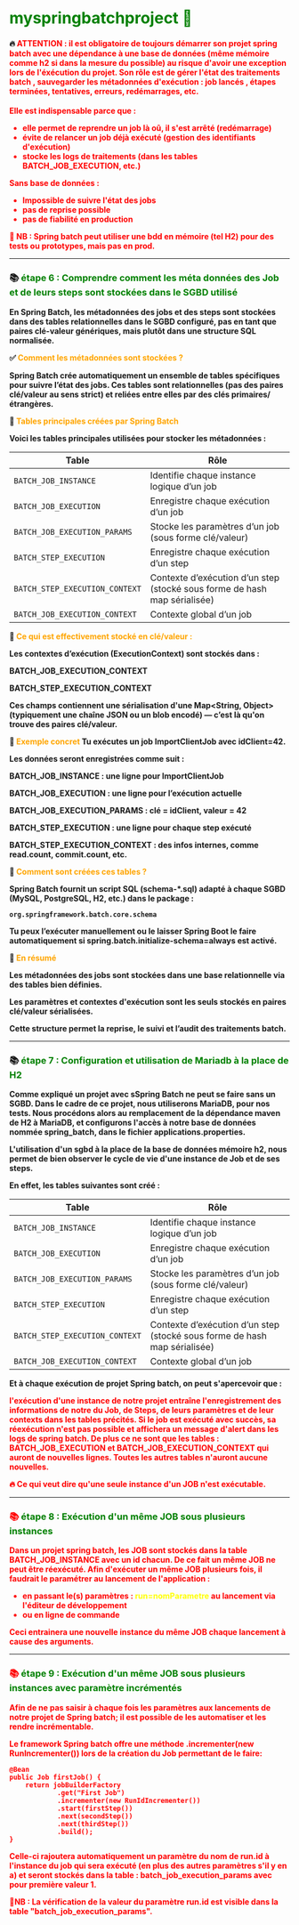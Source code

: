 
# <font color=green> myspringbatchproject 🎯 </font>


<b>

#### 🔥 <font color=red> ATTENTION : il est obligatoire de toujours démarrer son projet spring batch avec une dépendance à une base de données (même mémoire comme h2 si dans la mesure du possible) au risque d'avoir une exception lors de l'éxécution du projet. Son rôle est de gérer l'état des traitements batch , sauvegarder les métadonnées d'exécution : job lancés , étapes terminées, tentatives, erreurs, redémarrages, etc.

Elle est indispensable parce que :
- elle permet de reprendre un job là oû, il s'est arrêté (redémarrage)
- évite de relancer un job déjà exécuté (gestion des identifiants d'exécution)
- stocke les logs de traitements (dans les tables BATCH_JOB_EXECUTION, etc.)

Sans base de données :

- Impossible de suivre l'état des jobs
- pas de reprise possible
- pas de fiabilité en production

🛑 NB : Spring batch peut utiliser une bdd en mémoire (tel H2) pour des tests ou prototypes, mais pas en prod.
</font>

---

### 📚 <font color=green> étape 6 : Comprendre comment les méta données des Job et de leurs steps sont stockées dans le SGBD utilisé </font>

En Spring Batch, les métadonnées des jobs et des steps sont stockées dans des tables relationnelles dans le SGBD configuré, pas en tant que paires clé-valeur génériques, mais plutôt dans une structure SQL normalisée.

✅ <font color=orange> Comment les métadonnées sont stockées ? </font>

Spring Batch crée automatiquement un ensemble de tables spécifiques pour suivre l’état des jobs. Ces tables sont relationnelles (pas des paires clé/valeur au sens strict) et reliées entre elles par des clés primaires/étrangères.

📂 <font color=orange >Tables principales créées par Spring Batch </font>

Voici les tables principales utilisées pour stocker les métadonnées :

| Table                          | Rôle                                                                      |
|--------------------------------|---------------------------------------------------------------------------|
| `BATCH_JOB_INSTANCE`           | Identifie chaque instance logique d’un job                                |
| `BATCH_JOB_EXECUTION`          | Enregistre chaque exécution d’un job                                      |
| `BATCH_JOB_EXECUTION_PARAMS`   | Stocke les paramètres d’un job (sous forme clé/valeur)                    |
| `BATCH_STEP_EXECUTION`         | Enregistre chaque exécution d’un step                                     |
| `BATCH_STEP_EXECUTION_CONTEXT` | Contexte d’exécution d’un step (stocké sous forme de hash map sérialisée) |
| `BATCH_JOB_EXECUTION_CONTEXT`  | Contexte global d’un job                                                  |


🔑 <font color=orange> Ce qui est effectivement stocké en clé/valeur : </font>

Les contextes d’exécution (ExecutionContext) sont stockés dans :

BATCH_JOB_EXECUTION_CONTEXT

BATCH_STEP_EXECUTION_CONTEXT

Ces champs contiennent une sérialisation d'une Map<String, Object> (typiquement une chaîne JSON ou un blob encodé) — c’est là qu'on trouve des paires clé/valeur.

🧠 <font color=orange>Exemple concret</font>
Tu exécutes un job ImportClientJob avec idClient=42.

Les données seront enregistrées comme suit :

BATCH_JOB_INSTANCE : une ligne pour ImportClientJob

BATCH_JOB_EXECUTION : une ligne pour l’exécution actuelle

BATCH_JOB_EXECUTION_PARAMS : clé = idClient, valeur = 42

BATCH_STEP_EXECUTION : une ligne pour chaque step exécuté

BATCH_STEP_EXECUTION_CONTEXT : des infos internes, comme read.count, commit.count, etc.

🧪 <font color=orange>Comment sont créées ces tables ?</font>

Spring Batch fournit un script SQL (schema-*.sql) adapté à chaque SGBD (MySQL, PostgreSQL, H2, etc.) dans le package :

    org.springframework.batch.core.schema

Tu peux l’exécuter manuellement ou le laisser Spring Boot le faire automatiquement si spring.batch.initialize-schema=always est activé.

📌 <font color=orange>En résumé</font>

Les métadonnées des jobs sont stockées dans une base relationnelle via des tables bien définies.

Les paramètres et contextes d'exécution sont les seuls stockés en paires clé/valeur sérialisées.

Cette structure permet la reprise, le suivi et l’audit des traitements batch.

---

### 📚 <font color=green> étape 7 : Configuration et utilisation de Mariadb à la place de H2</font>

Comme expliqué un projet avec sSpring Batch ne peut se faire sans un SGBD.
Dans le cadre de ce projet, nous utiliserons MariaDB, pour nos tests.
Nous procédons alors au remplacement de la dépendance maven de H2 à MariaDB, et configurons l'accès à notre base de
données nommée spring_batch, dans le fichier applications.properties.

L'utilisation d'un sgbd à la place de la base de données mémoire h2, nous permet de bien observer le cycle de vie d'une
instance de Job et de ses steps.

En effet, les tables suivantes sont créé :


| Table                          | Rôle                                                                      |
|--------------------------------|---------------------------------------------------------------------------|
| `BATCH_JOB_INSTANCE`           | Identifie chaque instance logique d’un job                                |
| `BATCH_JOB_EXECUTION`          | Enregistre chaque exécution d’un job                                      |
| `BATCH_JOB_EXECUTION_PARAMS`   | Stocke les paramètres d’un job (sous forme clé/valeur)                    |
| `BATCH_STEP_EXECUTION`         | Enregistre chaque exécution d’un step                                     |
| `BATCH_STEP_EXECUTION_CONTEXT` | Contexte d’exécution d’un step (stocké sous forme de hash map sérialisée) |
| `BATCH_JOB_EXECUTION_CONTEXT`  | Contexte global d’un job                                                  |

Et à chaque exécution de projet Spring batch, on peut s'apercevoir que :

<font color=red> l'exécution d'une instance de notre projet entraîne l'enregistrement des informations de notre du Job, 
  de Steps, de leurs paramètres et de leur contexts dans les tables précités. 
  Si le job est exécuté avec succès, sa réexécution 
  n'est pas possible et affichera un message d'alert dans les logs de spring batch. 
  De plus ce ne sont que les tables : BATCH_JOB_EXECUTION et BATCH_JOB_EXECUTION_CONTEXT qui auront de nouvelles lignes.
  Toutes les autres tables n'auront aucune nouvelles.

🔥 Ce qui veut dire qu'une seule instance d'un JOB n'est exécutable. 


---

### 📚 <font color=green> étape 8 : Exécution d'un même JOB sous plusieurs instances </font>

Dans un projet spring batch, les JOB sont stockés dans la table BATCH_JOB_INSTANCE avec un id chacun.
De ce fait un même JOB ne peut être réexécuté. 
Afin d'exécuter un même JOB plusieurs fois, il faudrait le paramétrer au lancement de l'application :

- en passant le(s) paramètres : <font color=yellow>run=nomParametre</font> au lancement via l'éditeur de développement 
- ou en ligne de commande 

Ceci entrainera une nouvelle instance du même JOB chaque lancement à cause des arguments.

---
### 📚 <font color=green> étape 9 : Exécution d'un même JOB sous plusieurs instances avec paramètre incrémentés </font>

Afin de ne pas saisir à chaque fois les paramètres aux lancements de notre projet de Spring batch; il est possible de les automatiser
et les rendre incrémentable. 

Le framework Spring batch offre une méthode <font color=red> .incrementer(new RunIncrementer()) </font> lors de la création du Job permettant de le faire:

    @Bean
    public Job firstJob() {
        return jobBuilderFactory
                .get("First Job")
                .incrementer(new RunIdIncrementer())  
                .start(firstStep())
                .next(secondStep())
                .next(thirdStep())
                .build();
    }



<font color=red> Celle-ci rajoutera automatiquement un paramètre du nom de run.id à l'instance du job qui sera exécuté (en plus des autres paramètres s'il y en a)
et seront stockés dans la table : batch_job_execution_params </font> avec pour première valeur 1.

🎯<font color=red>NB </font> : La vérification de la valeur du paramètre run.id est visible dans la table "batch_job_execution_params".  

</b>